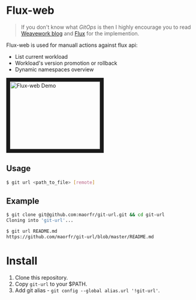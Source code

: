 # Flux-web

> If you don't know what *GitOps* is then I highly encourage you to read [Weavework blog](https://www.weave.works/technologies/gitops/) and [Flux](https://github.com/fluxcd/flux) for the implemention.

Flux-web is used for manuall actions against flux api:
* List current workload
* Workload's version promotion or rollback
* Dynamic namespaces overview

<a href="https://youtu.be/FTHxTS-TV5U" target="_blank"><img src="http://img.youtube.com/vi/YOUTUBE_VIDEO_ID_HERE/0.jpg" alt="Flux-web Demo" width="240" height="180" border="10" /></a>

## Usage

```sh
$ git url <path_to_file> [remote]
```

## Example

```sh
$ git clone git@github.com:maorfr/git-url.git && cd git-url
Cloning into 'git-url'...

$ git url README.md
https://github.com/maorfr/git-url/blob/master/README.md
```

# Install

1. Clone this repository.
2. Copy `git-url` to your $PATH.
3. Add git alias - `git config --global alias.url '!git-url'`.
